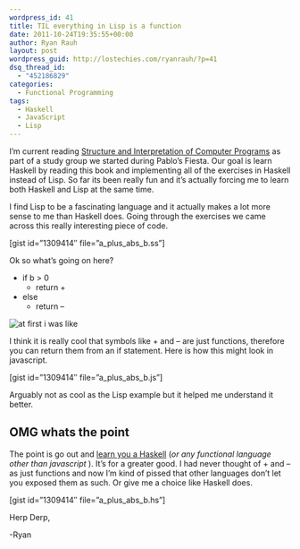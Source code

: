 ```yaml
---
wordpress_id: 41
title: TIL everything in Lisp is a function
date: 2011-10-24T19:35:55+00:00
author: Ryan Rauh
layout: post
wordpress_guid: http://lostechies.com/ryanrauh/?p=41
dsq_thread_id:
  - "452186829"
categories:
  - Functional Programming
tags:
  - Haskell
  - JavaScript
  - Lisp
---
```

I&#8217;m current reading [Structure and Interpretation of Computer Programs](https://docs.google.com/a/fitorbit.com/viewer?a=v&pid=explorer&chrome=true&srcid=0BxVCLS4f8Sg5OGUwMmZlZjYtZWQ4Zi00ZThmLWFkMjYtNTIxZmY4ODhjNDdl&hl=en&authkey=CLnyyF4&pli=1) as part of a study group we started during Pablo&#8217;s Fiesta. Our goal is learn Haskell by reading this book and implementing all of the exercises in Haskell instead of Lisp. So far its been really fun and it&#8217;s actually forcing me to learn both Haskell and Lisp at the same time.

I find Lisp to be a fascinating language and it actually makes a lot more sense to me than Haskell does. Going through the exercises we came across this really interesting piece of code.

[gist id=&#8221;1309414&#8243; file=&#8221;a\_plus\_abs_b.ss&#8221;]

Ok so what&#8217;s going on here?

  * if b > 0 
      * return +
  * else 
      * return &#8211;

<img class="aligncenter" src="http://cl.ly/443n0X2m2D2q0u0i003M/at_first_i_was_like.jpg" alt="at first i was like" />

I think it is really cool that symbols like + and &#8211; are just functions, therefore you can return them from an if statement. Here is how this might look in javascript.

[gist id=&#8221;1309414&#8243; file=&#8221;a\_plus\_abs_b.js&#8221;]

Arguably not as cool as the Lisp example but it helped me understand it better.

## OMG whats the point 

The point is go out and [learn you a Haskell](http://learnyouahaskell.com) (_or any functional language other than javascript_ ). It&#8217;s for a greater good. I had never thought of + and &#8211; as just functions and now I&#8217;m kind of pissed that other languages don&#8217;t let you exposed them as such. Or give me a choice like Haskell does. 

[gist id=&#8221;1309414&#8243; file=&#8221;a\_plus\_abs_b.hs&#8221;]

Herp Derp,

-Ryan